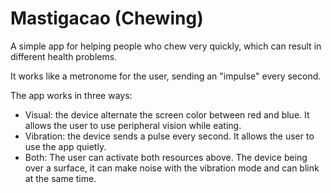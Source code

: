 # Mastigacao (Chewing)

A simple app for helping people who chew very quickly, which can result in different health problems.

It works like a metronome for the user, sending an "impulse" every second.

The app works in three ways:

- Visual: the device alternate the screen color between red and blue. It allows the user to use peripheral vision while eating.
- Vibration: the device sends a pulse every second. It allows the user to use the app quietly.
- Both: The user can activate both resources above. The device being over a surface, it can make noise with the vibration mode and can blink at the same time.





